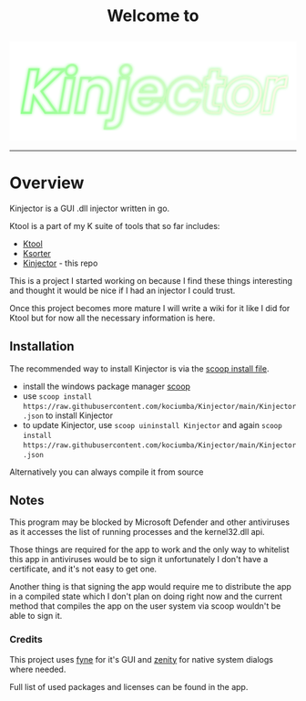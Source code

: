 # <p align="center">Welcome to</p>

<p align="center">
    <img src="kinjector.svg" alt="Kinjector" title="kinjector logo">
</p>

---

# Overview

Kinjector is a GUI .dll injector written in go.

Ktool is a part of my K suite of tools that so far includes:
- [Ktool](https://github.com/kociumba/ktool)
- [Ksorter](https://github.com/kociumba/ksorter)
- [Kinjector](https://github.com/kociumba/Kinjector) - this repo

This is a project I started working on because I find these things interesting and thought it would be nice if I had an
injector I could trust.

Once this project becomes more mature I will write a wiki for it like I did for Ktool
but for now all the necessary information is here.

## Installation

The recommended way to install Kinjector is via the [scoop install file](https://raw.githubusercontent.com/kociumba/Kinjector/main/Kinjector.json).  

- install the windows package manager [scoop](https://scoop.sh)
- use `scoop install https://raw.githubusercontent.com/kociumba/Kinjector/main/Kinjector.json` to install Kinjector
- to update Kinjector, use `scoop uininstall Kinjector` and again `scoop install https://raw.githubusercontent.com/kociumba/Kinjector/main/Kinjector.json`

Alternatively you can always compile it from source 

## Notes

This program may be blocked by Microsoft Defender and other antiviruses as it accesses the list of running processes and the kernel32.dll api.

Those things are required for the app to work and the only way to whitelist this app in antiviruses would be to sign it
unfortunately I don't have a certificate, and it's not easy to get one.

Another thing is that signing the app would require me to distribute the app in a compiled state which I don't plan on doing right now
and the current method that compiles the app on the user system via scoop wouldn't be able to sign it.

### Credits

This project uses [fyne](https://github.com/fyne-io/fyne) for it's GUI
and [zenity](https://github.com/ncruces/zenity) for native system dialogs where needed.

Full list of used packages and licenses can be found in the app.